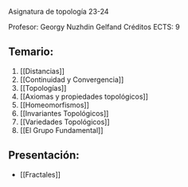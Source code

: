 
Asignatura de topología 23-24

Profesor: Georgy Nuzhdin Gelfand
Créditos ECTS: 9 
## Temario:

1. [[Distancias]]
2. [[Continuidad y Convergencia]]
3. [[Topologías]]
4. [[Axiomas y propiedades topológicos]]
5. [[Homeomorfismos]]
6. [[Invariantes Topológicos]]
7. [[Variedades Topológicos]]
8. [[El Grupo Fundamental]]

## Presentación:

- [[Fractales]]